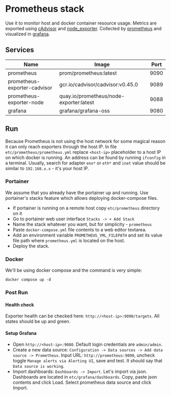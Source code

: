 # Prometheus stack

Use it to monitor host and docker container resource usage. Metrics are exported using [cAdvisor][cadvisor] and [node_exporter][node_exporter]. Collected by [prometheus][prometheus] and visualized in [grafana][grafana].

## Services

| Name | Image | Port |
| --- | --- | --- |
| prometheus | prom/prometheus:latest | 9090 |
| prometheus-exporter-cadvisor | gcr.io/cadvisor/cadvisor:v0.45.0 | 9089 |
| prometheus-exporter-node | quay.io/prometheus/node-exporter:latest | 9088 |
| grafana | grafana/grafana-oss | 9080 |

## Run

Because Prometheus is not using the host network for some magical reason it can only reach exporters through the host IP. In file `etc/prometheus/prometheus.yml` replace `<host-ip>` placeholder to a host IP on which docker is running. An address can be found by running `ifconfig` in a terminal. Usually, search for adapter `eno*` or `eth*` and `inet` value should be similar to `192.168.x.x` - it's your host IP.

### Portainer

We assume that you already have the portainer up and running. Use portainer's stacks feature which allows deploying docker-compose files.

 - If portainer is running on a remote host copy `etc/prometheus` directory on it
 - Go to portainer web user interface `Stacks -> + Add Stack`
 - Name the stack whatever you want, but for simplicity - `prometheus`
 - Paste `docker-compose.yml` file contents to a web editor textarea.
 -  Add an environment variable `PROMETHEUS_YML_FILEPATH` and set its value file path where `prometheus.yml` is located on the host.
 -  Deploy the stack.

### Docker

We'll be using docker compose and the command is very simple:

`docker compose up -d`

### Post Run

#### Health check 

Exporter health can be checked here: `http://<host-ip>:9090/targets`. All states should be up and green.

#### Setup Grafana

 - Open `http://<host-ip>:9080`. Default login credentials are `admin/admin`.
 - Create a new data source: `Configuration -> Data sources -> Add data source -> Prometheus`. Input URL: `http://prometheus:9090`, uncheck toggle `Manage alerts via Alerting UI`, save and test. It should say that `Data source is working`.
 - Import dashboards: `Dashboards -> Import`. Let's import via json. Dashboards are located in `etc/grafana/dashboards`. Copy, paste json contents and click Load. Select prometheus data source and click Import.

[cadvisor]: https://github.com/google/cadvisor
[node_exporter]: https://github.com/prometheus/node_exporter
[prometheus]: https://github.com/prometheus/prometheus
[grafana]: https://github.com/grafana/grafana
